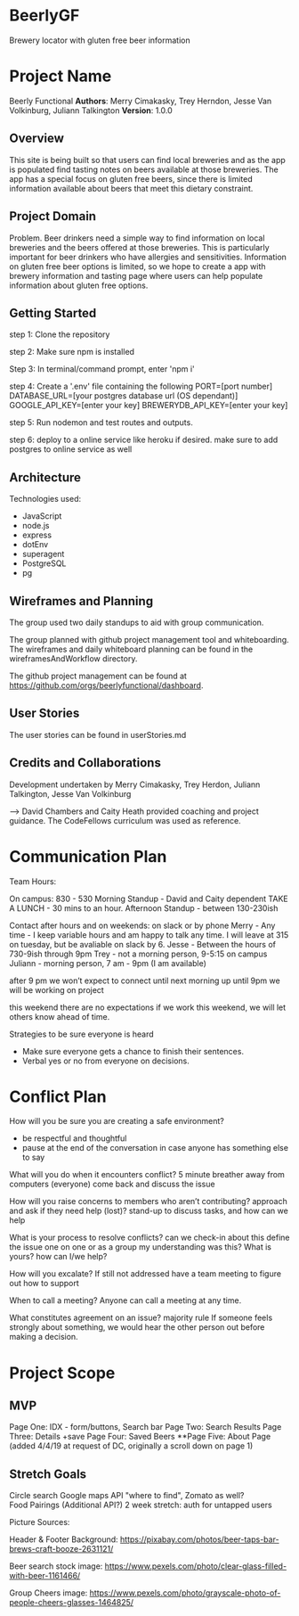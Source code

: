 # BeerlyGF
Brewery locator with gluten free beer information

# Project Name
Beerly Functional
**Authors**: Merry Cimakasky, Trey Herndon, Jesse Van Volkinburg, Juliann Talkington
**Version**: 1.0.0 

## Overview

This site is being built so that users can find local breweries and as the app is populated find tasting notes on beers available at those breweries. The app has a special focus on gluten free beers, since there is limited information available about beers that meet this dietary constraint. 

## Project Domain

Problem. Beer drinkers need a simple way to find information on local breweries and the beers offered at those breweries. This is particularly important for beer drinkers who have allergies and sensitivities. Information on gluten free beer options is limited, so we hope to create a app with brewery information and tasting page where users can help populate information about gluten free options. 

## Getting Started

  step 1: Clone the repository
  
  step 2: Make sure npm is installed
  
  Step 3: In terminal/command prompt, enter 'npm i' 
  
  step 4: Create a '.env' file containing the following
        PORT=[port number]      
        DATABASE_URL=[your postgres database url (OS dependant)]
        GOOGLE_API_KEY=[enter your key]
        BREWERYDB_API_KEY=[enter your key]    

  step 5: Run nodemon and test routes and outputs.
  
  step 6: deploy to a online service like heroku if desired. make sure to add postgres to online service as well

## Architecture

Technologies used:

  - JavaScript
  - node.js
  - express
  - dotEnv
  - superagent
  - PostgreSQL
  - pg 

## Wireframes and Planning

The group used two daily standups to aid with group communication.

The group planned with github project management tool and whiteboarding. The wireframes and daily whiteboard planning can be found in the wireframesAndWorkflow directory. 

The github project management can be found at https://github.com/orgs/beerlyfunctional/dashboard.

## User Stories

The user stories can be found in userStories.md

## Credits and Collaborations

Development undertaken by Merry Cimakasky, Trey Herdon, Juliann Talkington, Jesse Van Volkinburg

-->
David Chambers and Caity Heath provided coaching and project guidance. The CodeFellows curriculum was used as reference.

# Communication Plan

Team Hours: 

On campus: 830 - 530
Morning Standup - David and Caity dependent 
TAKE A LUNCH - 30 mins to an hour. 
Afternoon Standup - between 130-230ish 

Contact after hours and on weekends: 
on slack or by phone
Merry - Any time - I keep variable hours and am happy to talk any time. I will leave at 315 on tuesday, but be avaliable on slack by 6. 
Jesse - Between the hours of 730-9ish through 9pm 
Trey - not a morning person, 9-5:15 on campus
Juliann - morning person, 7 am - 9pm (I am available)

after 9 pm we won’t expect to connect until next morning
up until 9pm we will be working on project

this weekend there are no expectations
if we work this weekend, we will let others know ahead of time.

Strategies to be sure everyone is heard
- Make sure everyone gets a chance to finish their sentences.
- Verbal yes or no from everyone on decisions.

# Conflict Plan 

How will you be sure you are creating a safe environment?
- be respectful and thoughtful
- pause at the end of the conversation in case anyone has something else to say

What will you do when it encounters conflict?
 5 minute breather away from computers (everyone)
 come back and discuss the issue

How will you raise concerns to members who aren’t contributing?
approach and ask if they need help (lost)?
stand-up to discuss tasks, and how can we help

What is your process to resolve conflicts?
can we check-in about this
define the issue one on one or as a group
my understanding was this? What is yours?
how can I/we help?

How will you excalate?
If still not addressed have a team meeting to figure out how to support

When to call a meeting?
Anyone can call a meeting at any time.

What constitutes agreement on an issue?
majority rule
If someone feels strongly about something, we would hear the other person out before making a decision.

# Project Scope

## MVP
Page One: IDX - form/buttons, Search bar 
Page Two: Search Results 
Page Three: Details +save 
Page Four: Saved Beers 
**Page Five: About Page (added 4/4/19 at request of DC, originally a scroll down on page 1)

## Stretch Goals 
Circle search 
Google maps API "where to find", Zomato as well?  
Food Pairings (Additional API?) 
2 week stretch: auth for untapped users 


Picture Sources:

Header & Footer Background: https://pixabay.com/photos/beer-taps-bar-brews-craft-booze-2631121/

Beer search stock image: https://www.pexels.com/photo/clear-glass-filled-with-beer-1161466/

Group Cheers image: https://www.pexels.com/photo/grayscale-photo-of-people-cheers-glasses-1464825/

